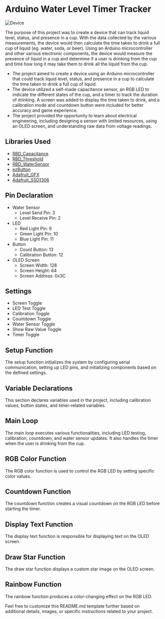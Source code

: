 <!-- ABOUT THE PROJECT -->
#   Arduino Water Level Timer Tracker

![Device]([https://github.com/your-username/your-repo/blob/main/images/device_image.jpg](https://github.com/kevinoli/arduino-water-level/blob/main/project-photo.png))

The purpose of this project was to create a device that can track liquid level, status, and presence in a cup. With the data collected by the various measurements, the device would then calculate the time taken to drink a full cup of liquid (eg. water, soda, or beer). Using an Arduino microcontroller and other various electronic components, the device would measure the presence of liquid in a cup and determine if a user is drinking from the cup and time how long it may take them to drink all the liquid from the cup.

* The project aimed to create a device using an Arduino microcontroller that could track liquid level, status, and presence in a cup to calculate the time taken to drink a full cup of liquid. 
* The device utilized a self-made capacitance sensor, an RGB LED to indicate the different states of the cup, and a timer to track the duration of drinking. A screen was added to display the time taken to drink, and a calibration mode and countdown button were included for better accuracy and game experience. 
* The project provided the opportunity to learn about electrical engineering, including designing a sensor with limited resources, using an OLED screen, and understanding raw data from voltage readings.

## Libraries Used
- [RBD_Capacitance](link-to-library)
- [RBD_Threshold](link-to-library)
- [RBD_WaterSensor](link-to-library)
- [ezButton](link-to-library)
- [Adafruit_GFX](link-to-library)
- [Adafruit_SSD1306](link-to-library)

## Pin Declaration
- Water Sensor
  - Level Send Pin: 3
  - Level Receive Pin: 2
- LED
  - Red Light Pin: 9
  - Green Light Pin: 10
  - Blue Light Pin: 11
- Button
  - Count Button: 13
  - Calibration Button: 12
- OLED Screen
  - Screen Width: 128
  - Screen Height: 64
  - Screen Address: 0x3C

## Settings
- Screen Toggle
- LED Test Toggle
- Calibration Toggle
- Countdown Toggle
- Water Sensor Toggle
- Show Raw Value Toggle
- Timer Toggle

## Setup Function
The setup function initializes the system by configuring serial communication, setting up LED pins, and initializing components based on the defined settings.

## Variable Declarations
This section declares variables used in the project, including calibration values, button states, and timer-related variables.

## Main Loop
The main loop executes various functionalities, including LED testing, calibration, countdown, and water sensor updates. It also handles the timer when the user is drinking from the cup.

## RGB Color Function
The RGB color function is used to control the RGB LED by setting specific color values.

## Countdown Function
The countdown function creates a visual countdown on the RGB LED before starting the timer.

## Display Text Function
The display text function is responsible for displaying text on the OLED screen.

## Draw Star Function
The draw star function displays a custom star image on the OLED screen.

## Rainbow Function
The rainbow function produces a color-changing effect on the RGB LED.

Feel free to customize this README.md template further based on additional details, images, or specific instructions related to your project.

